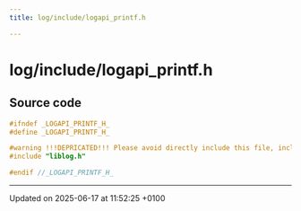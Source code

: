 ```yaml
---
title: log/include/logapi_printf.h

---
```


# log/include/logapi_printf.h






## Source code

```cpp
#ifndef _LOGAPI_PRINTF_H_
#define _LOGAPI_PRINTF_H_

#warning !!!DEPRICATED!!! Please avoid directly include this file, include liblog2.h instead
#include "liblog.h"

#endif //_LOGAPI_PRINTF_H_
```


-------------------------------

Updated on 2025-06-17 at 11:52:25 +0100
